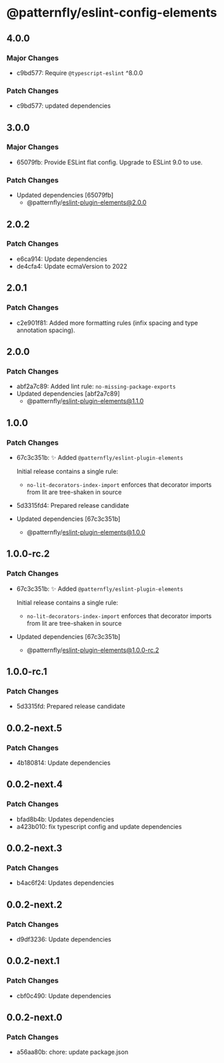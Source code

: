 # @patternfly/eslint-config-elements

## 4.0.0

### Major Changes

- c9bd577: Require `@typescript-eslint` ^8.0.0

### Patch Changes

- c9bd577: updated dependencies

## 3.0.0

### Major Changes

- 65079fb: Provide ESLint flat config. Upgrade to ESLint 9.0 to use.

### Patch Changes

- Updated dependencies [65079fb]
  - @patternfly/eslint-plugin-elements@2.0.0

## 2.0.2

### Patch Changes

- e6ca914: Update dependencies
- de4cfa4: Update ecmaVersion to 2022

## 2.0.1

### Patch Changes

- c2e901f81: Added more formatting rules (infix spacing and type annotation spacing).

## 2.0.0

### Patch Changes

- abf2a7c89: Added lint rule: `no-missing-package-exports`
- Updated dependencies [abf2a7c89]
  - @patternfly/eslint-plugin-elements@1.1.0

## 1.0.0

### Patch Changes

- 67c3c351b: ✨ Added `@patternfly/eslint-plugin-elements`

  Initial release contains a single rule:

  - `no-lit-decorators-index-import` enforces that decorator imports from lit are
    tree-shaken in source

- 5d3315fd4: Prepared release candidate
- Updated dependencies [67c3c351b]
  - @patternfly/eslint-plugin-elements@1.0.0

## 1.0.0-rc.2

### Patch Changes

- 67c3c351b: ✨ Added `@patternfly/eslint-plugin-elements`

  Initial release contains a single rule:

  - `no-lit-decorators-index-import` enforces that decorator imports from lit are
    tree-shaken in source

- Updated dependencies [67c3c351b]
  - @patternfly/eslint-plugin-elements@1.0.0-rc.2

## 1.0.0-rc.1

### Patch Changes

- 5d3315fd: Prepared release candidate

## 0.0.2-next.5

### Patch Changes

- 4b180814: Update dependencies

## 0.0.2-next.4

### Patch Changes

- bfad8b4b: Updates dependencies
- a423b010: fix typescript config and update dependencies

## 0.0.2-next.3

### Patch Changes

- b4ac6f24: Updates dependencies

## 0.0.2-next.2

### Patch Changes

- d9df3236: Update dependencies

## 0.0.2-next.1

### Patch Changes

- cbf0c490: Update dependencies

## 0.0.2-next.0

### Patch Changes

- a56aa80b: chore: update package.json
